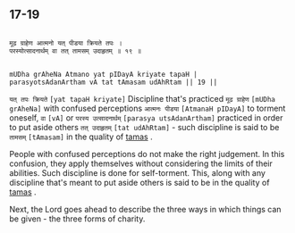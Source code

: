 ## 17-19


```shloka-sa

मूढ ग्राहेण आत्मनो यत् पीडया क्रियते तपः ।
परस्योत्सादनार्थम् वा तत् तामसम् उदाहृतम् ॥ १९ ॥

```
```shloka-sa-hk

mUDha grAheNa Atmano yat pIDayA kriyate tapaH |
parasyotsAdanArtham vA tat tAmasam udAhRtam || 19 ||

```
`यत् तपः क्रियते` `[yat tapaH kriyate]` Discipline that's practiced `मूढ ग्राहेण` `[mUDha grAheNa]` with confused perceptions `आत्मनः पीडया` `[AtmanaH pIDayA]` to torment oneself, `वा` `[vA]` or `परस्य उत्सादनार्थम्` `[parasya utsAdanArtham]` practiced in order to put aside others `तत् उदाहृतम्` `[tat udAhRtam]` - such discipline is said to be `तामसम्` `[tAmasam]` in the quality of 
[tamas](tamas)
.

People with confused perceptions do not make the right judgement. In this confusion, they apply themselves without considering the limits of their abilities. Such discipline is done for self-torment. This, along with any discipline that's meant to put aside others is said to be in the quality of 
[tamas](tamas)
.

Next, the Lord goes ahead to describe the three ways in which things can be given - the three forms of charity.



